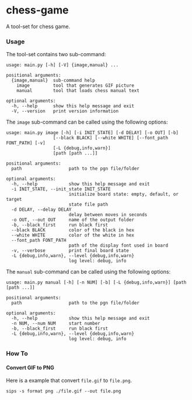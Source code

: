 # chess-game

A tool-set for chess game.

### Usage

The tool-set contains two sub-command: 

```
usage: main.py [-h] [-V] {image,manual} ...

positional arguments:
  {image,manual}  sub-command help
    image         tool that generates GIF picture
    manual        tool that loads chess manual text

optional arguments:
  -h, --help      show this help message and exit
  -V, --version   print version information
```

The `image` sub-command can be called using the following options:

```
usage: main.py image [-h] [-i INIT_STATE] [-d DELAY] [-o OUT] [-b]
                  [--black BLACK] [--white WHITE] [--font_path FONT_PATH] [-v]
                  [-L {debug,info,warn}]
                  [path [path ...]]

positional arguments:
  path                  path to the pgn file/folder

optional arguments:
  -h, --help            show this help message and exit
  -i INIT_STATE, --init_state INIT_STATE
                        initialize board state: empty, default, or target
                        state file path
  -d DELAY, --delay DELAY
                        delay between moves in seconds
  -o OUT, --out OUT     name of the output folder
  -b, --black_first     run black first
  --black BLACK         color of the black in hex
  --white WHITE         color of the white in hex
  --font_path FONT_PATH
                        path of the display font used in board
  -v, --verbose         print final board state
  -L {debug,info,warn}, --level {debug,info,warn}
                        log level: debug, info
```

The `manual` sub-command can be called using the following options:

```
usage: main.py manual [-h] [-n NUM] [-b] [-L {debug,info,warn}] [path [path ...]]

positional arguments:
  path                  path to the pgn file/folder

optional arguments:
  -h, --help            show this help message and exit
  -n NUM, --num NUM     start number
  -b, --black_first     run black first
  -L {debug,info,warn}, --level {debug,info,warn}
                        log level: debug, info
```

### How To

#### Convert GIF to PNG

Here is a example that convert `file.gif` to `file.png`.

    sips -s format png ./file.gif --out file.png
